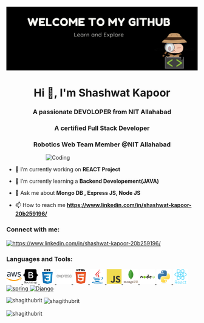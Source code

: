 [![MasterHead](https://github.com/SRV1030/SRV1030/blob/main/hub%20(5).png)](https://www.linkedin.com/in/shashwat-kapoor-20b259196/)
<h1 align="center">Hi 👋, I'm Shashwat Kapoor</h1>
<h3 align="center">A passionate DEVOLOPER from NIT Allahabad</h3>
<h3 align="center">A certified Full Stack Developer</h3>
<h3 align="center">Robotics Web Team Member @NIT Allahabad </h3>
<img align="right" alt="Coding" width="400" src="https://camo.githubusercontent.com/e20822b4282c07ffd010cd05f855a6561d3b62358ca9e607e4901288dd748fcb/68747470733a2f2f63646e2e6472696262626c652e636f6d2f75736572732f323133313939332f73637265656e73686f74732f343934383733362f74686f75676874776f726b732d6769665f6472696262626c652e676966">
<p align="left"> <a href="https://twitter.com/" target="blank"><img src="https://img.shields.io/twitter/follow/?logo=twitter&style=for-the-badge" alt="" /></a> </p>

- 🔭 I’m currently working on **REACT Project**

- 🌱 I’m currently learning a  **Backend Developement(JAVA)**

- 💬 Ask me about **Mongo DB , Express JS, Node JS**

- 📫 How to reach me **https://www.linkedin.com/in/shashwat-kapoor-20b259196/**

<h3 align="left">Connect with me:</h3>
<p align="left">
<a href="https://linkedin.com/in/https://www.linkedin.com/in/shashwat-kapoor-20b259196/" target="blank"><img align="center" src="https://raw.githubusercontent.com/rahuldkjain/github-profile-readme-generator/master/src/images/icons/Social/linked-in-alt.svg" alt="https://www.linkedin.com/in/shashwat-kapoor-20b259196/" height="30" width="40" /></a>
</p>

<h3 align="left">Languages and Tools:</h3>
<p align="left"> <a href="https://aws.amazon.com" target="_blank" rel="noreferrer"> <img src="https://raw.githubusercontent.com/devicons/devicon/master/icons/amazonwebservices/amazonwebservices-original-wordmark.svg" alt="aws" width="40" height="40"/> </a> <a href="https://getbootstrap.com" target="_blank" rel="noreferrer"> <img src="https://raw.githubusercontent.com/devicons/devicon/master/icons/bootstrap/bootstrap-plain-wordmark.svg" alt="bootstrap" width="40" height="40"/> </a> <a href="https://www.w3schools.com/css/" target="_blank" rel="noreferrer"> <img src="https://raw.githubusercontent.com/devicons/devicon/master/icons/css3/css3-original-wordmark.svg" alt="css3" width="40" height="40"/> </a> <a href="https://expressjs.com" target="_blank" rel="noreferrer"> <img src="https://raw.githubusercontent.com/devicons/devicon/master/icons/express/express-original-wordmark.svg" alt="express" width="40" height="40"/> </a> <a href="https://www.w3.org/html/" target="_blank" rel="noreferrer"> <img src="https://raw.githubusercontent.com/devicons/devicon/master/icons/html5/html5-original-wordmark.svg" alt="html5" width="40" height="40"/> </a> <a href="https://www.java.com" target="_blank" rel="noreferrer"> <img src="https://raw.githubusercontent.com/devicons/devicon/master/icons/java/java-original.svg" alt="java" width="40" height="40"/> </a> <a href="https://developer.mozilla.org/en-US/docs/Web/JavaScript" target="_blank" rel="noreferrer"> <img src="https://raw.githubusercontent.com/devicons/devicon/master/icons/javascript/javascript-original.svg" alt="javascript" width="40" height="40"/> </a> <a href="https://www.mongodb.com/" target="_blank" rel="noreferrer"> <img src="https://raw.githubusercontent.com/devicons/devicon/master/icons/mongodb/mongodb-original-wordmark.svg" alt="mongodb" width="40" height="40"/> </a> <a href="https://nodejs.org" target="_blank" rel="noreferrer"> <img src="https://raw.githubusercontent.com/devicons/devicon/master/icons/nodejs/nodejs-original-wordmark.svg" alt="nodejs" width="40" height="40"/> </a> <a href="https://www.python.org" target="_blank" rel="noreferrer"> <img src="https://raw.githubusercontent.com/devicons/devicon/master/icons/python/python-original.svg" alt="python" width="40" height="40"/> </a> <a href="https://reactjs.org/" target="_blank" rel="noreferrer"> <img src="https://raw.githubusercontent.com/devicons/devicon/master/icons/react/react-original-wordmark.svg" alt="react" width="40" height="40"/> </a> <a href="https://spring.io/" target="_blank" rel="noreferrer"> <img src="https://www.vectorlogo.zone/logos/springio/springio-icon.svg" alt="spring" width="40" height="40"/> </a><a href="https://www.djangoproject.com/" target="_blank" rel="noopener noreferrer">
  <img src="https://www.djangoproject.com/s/img/logos/django-logo-negative.svg" alt="Django" width="40" height="40">
</a>
</a></p>

<p><img align="left" src="https://github-readme-stats.vercel.app/api/top-langs?username=shagithubrit&show_icons=true&locale=en&layout=compact" alt="shagithubrit" /></p>

<p>&nbsp;<img align="center" src="https://github-readme-stats.vercel.app/api?username=shagithubrit&show_icons=true&locale=en" alt="shagithubrit" /></p>

<p><img align="center" src="https://github-readme-streak-stats.herokuapp.com/?user=shagithubrit&" alt="shagithubrit" /></p>

<!-- Proudly created with GPRM ( https://gprm.itsvg.in ) -->
